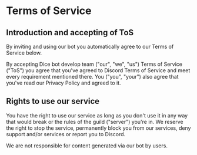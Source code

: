 # Terms of Service

## Introduction and accepting of ToS

By inviting and using our bot you automatically agree to our Terms of Service below.

By accepting Dice bot develop team ("our", "we", "us") Terms of Service ("ToS") you agree that you've agreed to Discord Terms of Service and meet every requirement mentioned there. You ("you", "your") also agree that you've read our Privacy Policy and agreed to it.

## Rights to use our service

You have the right to use our service as long as you don't use it in any way that would break or the rules of the guild ("server") you're in. We reserve the right to stop the service, permanently block you from our services, deny support and/or services or report you to Discord.

We are not responsible for content generated via our bot by users.
